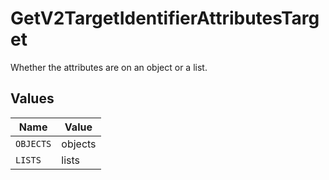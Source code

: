 # GetV2TargetIdentifierAttributesTarget

Whether the attributes are on an object or a list.


## Values

| Name      | Value     |
| --------- | --------- |
| `OBJECTS` | objects   |
| `LISTS`   | lists     |